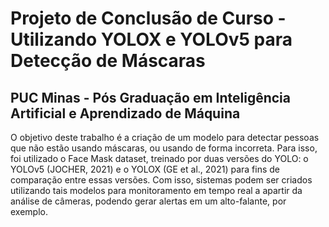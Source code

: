 # Projeto de Conclusão de Curso - Utilizando YOLOX e YOLOv5 para Detecção de Máscaras

## PUC Minas - Pós Graduação em Inteligência Artificial e Aprendizado de Máquina

O objetivo deste trabalho é a criação de um modelo para detectar pessoas que não
estão usando máscaras, ou usando de forma incorreta. Para isso, foi utilizado o Face Mask
dataset, treinado por duas versões do YOLO: o YOLOv5 (JOCHER, 2021) e o YOLOX
(GE et al., 2021) para fins de comparação entre essas versões.
Com isso, sistemas podem ser criados utilizando tais modelos para monitoramento
em tempo real a apartir da análise de câmeras, podendo gerar alertas em um alto-falante,
por exemplo.

